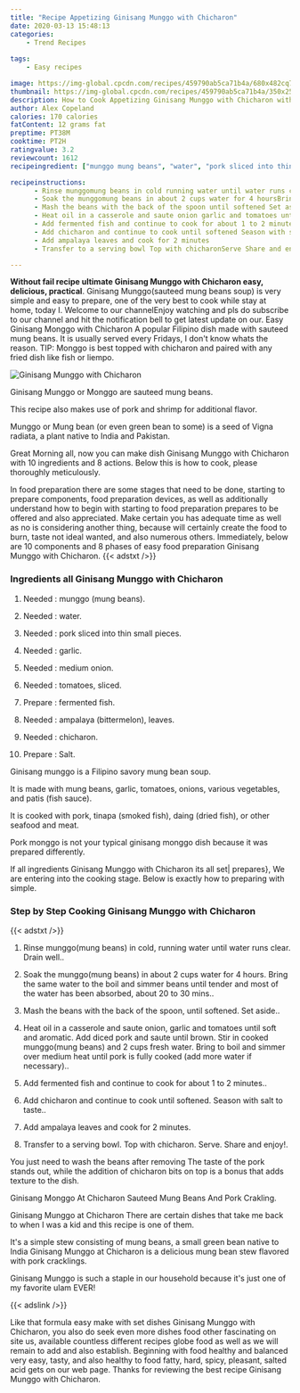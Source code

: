 ```yaml
---
title: "Recipe Appetizing Ginisang Munggo with Chicharon"
date: 2020-03-13 15:48:13
categories:
    - Trend Recipes
    
tags:
    - Easy recipes

image: https://img-global.cpcdn.com/recipes/459790ab5ca71b4a/680x482cq70/ginisang-munggo-with-chicharon-recipe-main-photo.jpg
thumbnail: https://img-global.cpcdn.com/recipes/459790ab5ca71b4a/350x250cq70/ginisang-munggo-with-chicharon-recipe-main-photo.jpg
description: How to Cook Appetizing Ginisang Munggo with Chicharon with 10 ingredients and 8 stages of easy cooking.
author: Alex Copeland
calories: 170 calories
fatContent: 12 grams fat
preptime: PT38M
cooktime: PT2H
ratingvalue: 3.2
reviewcount: 1612
recipeingredient: ["munggo mung beans", "water", "pork sliced into thin small pieces", "garlic", "medium onion", "tomatoes sliced", "fermented fish", "ampalaya bittermelon leaves", "chicharon", "Salt"]

recipeinstructions: 
      - Rinse munggomung beans in cold running water until water runs clear Drain well 
      - Soak the munggomung beans in about 2 cups water for 4 hoursBring the same water to the boil and simmer beans until tender and most of the water has been absorbed about 20 to 30 mins 
      - Mash the beans with the back of the spoon until softened Set aside 
      - Heat oil in a casserole and saute onion garlic and tomatoes until soft and aromatic Add diced pork and saute until brownStir in cooked munggomung beans and 2 cups fresh water Bring to boil and simmer over medium heat until pork is fully cooked add more water if necessary 
      - Add fermented fish and continue to cook for about 1 to 2 minutes 
      - Add chicharon and continue to cook until softened Season with salt to taste 
      - Add ampalaya leaves and cook for 2 minutes 
      - Transfer to a serving bowl Top with chicharonServe Share and enjoy

---
```




**Without fail recipe ultimate Ginisang Munggo with Chicharon easy, delicious, practical**. Ginisang Munggo(sauteed mung beans soup) is very simple and easy to prepare, one of the very best to cook while stay at home, today I. Welcome to our channelEnjoy watching and pls do subscribe to our channel and hit the notification bell to get latest update on our. Easy Ginisang Monggo with Chicharon A popular Filipino dish made with sauteed mung beans. It is usually served every Fridays, I don&#39;t know whats the reason. TIP: Monggo is best topped with chicharon and paired with any fried dish like fish or liempo.


![Ginisang Munggo with Chicharon](https://img-global.cpcdn.com/recipes/459790ab5ca71b4a/680x482cq70/ginisang-munggo-with-chicharon-recipe-main-photo.jpg "Ginisang Munggo with Chicharon")



Ginisang Munggo or Monggo are sauteed mung beans.

This recipe also makes use of pork and shrimp for additional flavor.

Munggo or Mung bean (or even green bean to some) is a seed of Vigna radiata, a plant native to India and Pakistan.


Great Morning all, now you can make dish Ginisang Munggo with Chicharon with 10 ingredients and 8 actions. Below this is how to cook, please thoroughly meticulously.

In food preparation there are some stages that need to be done, starting to prepare components, food preparation devices, as well as additionally understand how to begin with starting to food preparation prepares to be offered and also appreciated. Make certain you has adequate time as well as no is considering another thing, because will certainly create the food to burn, taste not ideal wanted, and also numerous others. Immediately, below are 10 components and 8 phases of easy food preparation Ginisang Munggo with Chicharon.
{{< adstxt />}}

### Ingredients all Ginisang Munggo with Chicharon


1. Needed  : munggo (mung beans).

1. Needed  : water.

1. Needed  : pork sliced into thin small pieces.

1. Needed  : garlic.

1. Needed  : medium onion.

1. Needed  : tomatoes, sliced.

1. Prepare  : fermented fish.

1. Needed  : ampalaya (bittermelon), leaves.

1. Needed  : chicharon.

1. Prepare  : Salt.


Ginisang munggo is a Filipino savory mung bean soup.

It is made with mung beans, garlic, tomatoes, onions, various vegetables, and patis (fish sauce).

It is cooked with pork, tinapa (smoked fish), daing (dried fish), or other seafood and meat.

Pork monggo is not your typical ginisang monggo dish because it was prepared differently.


If all ingredients Ginisang Munggo with Chicharon its all set| prepares}, We are entering into the cooking stage. Below is exactly how to preparing with simple.

### Step by Step Cooking Ginisang Munggo with Chicharon

{{< adstxt />}}


1. Rinse munggo(mung beans) in cold, running water until water runs clear. Drain well..



1. Soak the munggo(mung beans) in about 2 cups water for 4 hours.
Bring the same water to the boil and simmer beans until tender and most of the water has been absorbed, about 20 to 30 mins..



1. Mash the beans with the back of the spoon, until softened. Set aside..



1. Heat oil in a casserole and saute onion, garlic and tomatoes until soft and aromatic. Add diced pork and saute until brown.
Stir in cooked munggo(mung beans) and 2 cups fresh water. Bring to boil and simmer over medium heat until pork is fully cooked (add more water if necessary)..



1. Add fermented fish and continue to cook for about 1 to 2 minutes..



1. Add chicharon and continue to cook until softened. Season with salt to taste..



1. Add ampalaya leaves and cook for 2 minutes.



1. Transfer to a serving bowl. Top with chicharon.
Serve. Share and enjoy!.




You just need to wash the beans after removing The taste of the pork stands out, while the addition of chicharon bits on top is a bonus that adds texture to the dish.

Ginisang Monggo At Chicharon Sauteed Mung Beans And Pork Crakling.

Ginisang Munggo at Chicharon There are certain dishes that take me back to when I was a kid and this recipe is one of them.

It&#39;s a simple stew consisting of mung beans, a small green bean native to India Ginisang Munggo at Chicharon is a delicious mung bean stew flavored with pork cracklings.

Ginisang Munggo is such a staple in our household because it&#39;s just one of my favorite ulam EVER!


{{< adslink />}}

Like that formula easy make with set dishes Ginisang Munggo with Chicharon, you also do seek even more dishes food other fascinating on site us, available countless different recipes globe food as well as we will remain to add and also establish. Beginning with food healthy and balanced very easy, tasty, and also healthy to food fatty, hard, spicy, pleasant, salted acid gets on our web page. Thanks for reviewing the best recipe Ginisang Munggo with Chicharon.
